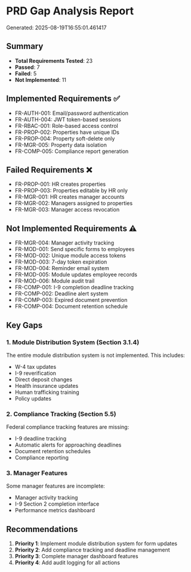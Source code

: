 # PRD Gap Analysis Report

Generated: 2025-08-19T16:55:01.461417

## Summary

- **Total Requirements Tested**: 23
- **Passed**: 7
- **Failed**: 5
- **Not Implemented**: 11

## Implemented Requirements ✅

- FR-AUTH-001: Email/password authentication
- FR-AUTH-004: JWT token-based sessions
- FR-RBAC-001: Role-based access control
- FR-PROP-002: Properties have unique IDs
- FR-PROP-004: Property soft-delete only
- FR-MGR-005: Property data isolation
- FR-COMP-005: Compliance report generation

## Failed Requirements ❌

- FR-PROP-001: HR creates properties
- FR-PROP-003: Properties editable by HR only
- FR-MGR-001: HR creates manager accounts
- FR-MGR-002: Managers assigned to properties
- FR-MGR-003: Manager access revocation

## Not Implemented Requirements ⚠️

- FR-MGR-004: Manager activity tracking
- FR-MOD-001: Send specific forms to employees
- FR-MOD-002: Unique module access tokens
- FR-MOD-003: 7-day token expiration
- FR-MOD-004: Reminder email system
- FR-MOD-005: Module updates employee records
- FR-MOD-006: Module audit trail
- FR-COMP-001: I-9 completion deadline tracking
- FR-COMP-002: Deadline alert system
- FR-COMP-003: Expired document prevention
- FR-COMP-004: Document retention schedule

## Key Gaps

### 1. Module Distribution System (Section 3.1.4)
The entire module distribution system is not implemented. This includes:
- W-4 tax updates
- I-9 reverification
- Direct deposit changes
- Health insurance updates
- Human trafficking training
- Policy updates

### 2. Compliance Tracking (Section 5.5)
Federal compliance tracking features are missing:
- I-9 deadline tracking
- Automatic alerts for approaching deadlines
- Document retention schedules
- Compliance reporting

### 3. Manager Features
Some manager features are incomplete:
- Manager activity tracking
- I-9 Section 2 completion interface
- Performance metrics dashboard

## Recommendations

1. **Priority 1**: Implement module distribution system for form updates
2. **Priority 2**: Add compliance tracking and deadline management
3. **Priority 3**: Complete manager dashboard features
4. **Priority 4**: Add audit logging for all actions
